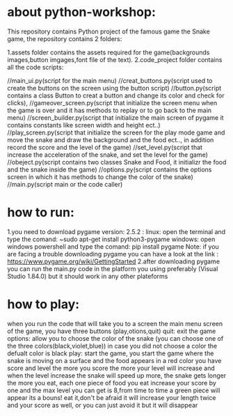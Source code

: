 # about python-workshop:
This repository contains Python project of the famous game the Snake game, the repository contains 2 folders:

1.assets folder contains the assets required for the game(backgrounds images,button imgages,font file of the text).
2.code_project folder contains all the code scripts:

//main_ui.py(script for the main menu)
//creat_buttons.py(script used to create the buttons on the screen using the button script)
//button.py(script contains a class Button to creat a button and change its color and check for clicks),
//gameover_screen.py(script that initialize the screen menu when the game is over and it has methods to replay or to go back to the main menu)
//screen_builder.py(script that initialize the main screen of pygame it contains constants like screen width and height ect..)
//play_screen.py(script that initialize the screen for the play mode game and move the snake and draw the background and the food ect.., in addition record the score and the level of the game)
//set_level.py(script that increase the acceleration of the snake, and set the level for the game)
//obeject.py(script contains two classes Snake and Food, it initializr the food and the snake inside the game)
//options.py(script contains the options screen in which it has methods to change the color of the snake)
//main.py(script main or the code caller)

# how to run:
1.you need to download pygame version: 2.5.2 :
linux: open the terminal and type the comand: ~sudo apt-get install python3-pygame
windows: open windows powershell and type the comand: pip install pygame
Note: if you are facing a trouble downloading pygame you can have a look at the link : https://www.pygame.org/wiki/GettingStarted
2.after downloading pygame you can run the main.py code in the platform you using preferably (Visual Studio 1.84.0) but it should work in any other plateforms

# how to play:
when you run the code that will take you to a screen the main menu screen of the game, you have three buttons (play,otions,quit)
quit: exit the game
options: allow you to choose the color of the snake (you can choose one of the three colors(black,violet,blue)) in case you did not choose a color the defualt color is black
play: start the game, you start the game where the snake is moving on a surface and the food appears in a red color you have score and level the more you score the more your level will increase and when the level increase the snake will speed up more, the snake gets longer the more you eat, each one piece of food you eat increase your score by one and the max level you can get is 8,from time to time a green piece will appear its a bouns! eat it,don't be afraid it will increase your length twice and your score as well, or you can just avoid it but it will disappear
